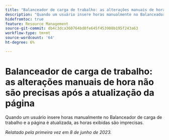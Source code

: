 ```yaml
---
title: "Balanceador de carga de trabalho: as alterações manuais de hora não são precisas após a atualização da página"
description: "Quando um usuário insere horas manualmente no Balanceador de carga de trabalho e a página é atualizada, as horas exibidas são imprecisas."
hidefromtoc: true
feature: Resource Management
source-git-commit: db4c3dca360764bd0fe645f453908b195f243a63
workflow-type: tm+mt
source-wordcount: '64'
ht-degree: 6%

---
```



# Balanceador de carga de trabalho: as alterações manuais de hora não são precisas após a atualização da página

Quando um usuário insere horas manualmente no Balanceador de carga de trabalho e a página é atualizada, as horas exibidas são imprecisas.

_Relatado pela primeira vez em 8 de junho de 2023._
